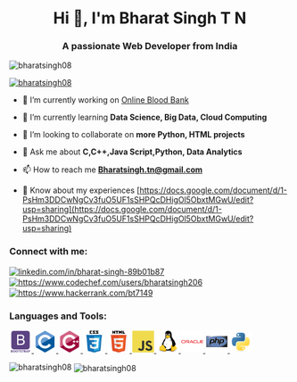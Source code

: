 <h1 align="center">Hi 👋, I'm Bharat Singh T N</h1>
<h3 align="center">A passionate Web Developer from India</h3>

<p align="left"> <img src="https://komarev.com/ghpvc/?username=bharatsingh08&label=Profile%20views&color=0e75b6&style=flat" alt="bharatsingh08" /> </p>

<p align="left"> <a href="https://github.com/ryo-ma/github-profile-trophy"><img src="https://github-profile-trophy.vercel.app/?username=bharatsingh08" alt="bharatsingh08" /></a> </p>

- 🔭 I’m currently working on [Online Blood Bank](https://github.com/Bharatsingh08/Mini-Project-02-06-25-)

- 🌱 I’m currently learning **Data Science, Big Data, Cloud Computing**

- 👯 I’m looking to collaborate on **more Python, HTML projects**

- 💬 Ask me about **C,C++,Java Script,Python, Data Analytics**

- 📫 How to reach me **Bharatsingh.tn@gmail.com**

- 📄 Know about my experiences [https://docs.google.com/document/d/1-PsHm3DDCwNgCv3fuO5UF1sSHPQcDHigOl5ObxtMGwU/edit?usp=sharing](https://docs.google.com/document/d/1-PsHm3DDCwNgCv3fuO5UF1sSHPQcDHigOl5ObxtMGwU/edit?usp=sharing)

<h3 align="left">Connect with me:</h3>
<p align="left">
<a href="https://linkedin.com/in/linkedin.com/in/bharat-singh-89b01b87" target="blank"><img align="center" src="https://raw.githubusercontent.com/rahuldkjain/github-profile-readme-generator/master/src/images/icons/Social/linked-in-alt.svg" alt="linkedin.com/in/bharat-singh-89b01b87" height="30" width="40" /></a>
<a href="https://www.codechef.com/users/https://www.codechef.com/users/bharatsingh206" target="blank"><img align="center" src="https://cdn.jsdelivr.net/npm/simple-icons@3.1.0/icons/codechef.svg" alt="https://www.codechef.com/users/bharatsingh206" height="30" width="40" /></a>
<a href="https://www.hackerrank.com/https://www.hackerrank.com/bt7149" target="blank"><img align="center" src="https://raw.githubusercontent.com/rahuldkjain/github-profile-readme-generator/master/src/images/icons/Social/hackerrank.svg" alt="https://www.hackerrank.com/bt7149" height="30" width="40" /></a>
</p>

<h3 align="left">Languages and Tools:</h3>
<p align="left"> <a href="https://getbootstrap.com" target="_blank"> <img src="https://raw.githubusercontent.com/devicons/devicon/master/icons/bootstrap/bootstrap-plain-wordmark.svg" alt="bootstrap" width="40" height="40"/> </a> <a href="https://www.cprogramming.com/" target="_blank"> <img src="https://raw.githubusercontent.com/devicons/devicon/master/icons/c/c-original.svg" alt="c" width="40" height="40"/> </a> <a href="https://www.w3schools.com/cpp/" target="_blank"> <img src="https://raw.githubusercontent.com/devicons/devicon/master/icons/cplusplus/cplusplus-original.svg" alt="cplusplus" width="40" height="40"/> </a> <a href="https://www.w3schools.com/css/" target="_blank"> <img src="https://raw.githubusercontent.com/devicons/devicon/master/icons/css3/css3-original-wordmark.svg" alt="css3" width="40" height="40"/> </a> <a href="https://www.w3.org/html/" target="_blank"> <img src="https://raw.githubusercontent.com/devicons/devicon/master/icons/html5/html5-original-wordmark.svg" alt="html5" width="40" height="40"/> </a> <a href="https://developer.mozilla.org/en-US/docs/Web/JavaScript" target="_blank"> <img src="https://raw.githubusercontent.com/devicons/devicon/master/icons/javascript/javascript-original.svg" alt="javascript" width="40" height="40"/> </a> <a href="https://www.linux.org/" target="_blank"> <img src="https://raw.githubusercontent.com/devicons/devicon/master/icons/linux/linux-original.svg" alt="linux" width="40" height="40"/> </a> <a href="https://www.oracle.com/" target="_blank"> <img src="https://raw.githubusercontent.com/devicons/devicon/master/icons/oracle/oracle-original.svg" alt="oracle" width="40" height="40"/> </a> <a href="https://www.php.net" target="_blank"> <img src="https://raw.githubusercontent.com/devicons/devicon/master/icons/php/php-original.svg" alt="php" width="40" height="40"/> </a> <a href="https://www.python.org" target="_blank"> <img src="https://raw.githubusercontent.com/devicons/devicon/master/icons/python/python-original.svg" alt="python" width="40" height="40"/> </a> </p>

<p><img align="left" src="https://github-readme-stats.vercel.app/api/top-langs?username=bharatsingh08&show_icons=true&locale=en&layout=compact" alt="bharatsingh08" /></p>

<p>&nbsp;<img align="center" src="https://github-readme-stats.vercel.app/api?username=bharatsingh08&show_icons=true&locale=en" alt="bharatsingh08" /></p>
